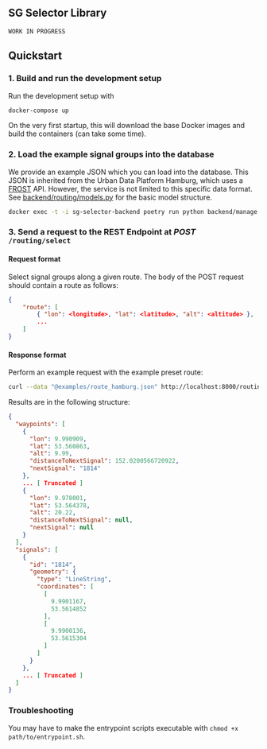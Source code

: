 ## SG Selector Library

`WORK IN PROGRESS`

## Quickstart

### 1. Build and run the development setup

Run the development setup with

```bash
docker-compose up
```

On the very first startup, this will download the base Docker images and build the containers (can take some time). 

### 2. Load the example signal groups into the database

We provide an example JSON which you can load into the database. This JSON is inherited from the Urban Data Platform Hamburg, which uses a [FROST](https://github.com/FraunhoferIOSB/FROST-Server) API.
However, the service is not limited to this specific data format. See [backend/routing/models.py](backend/routing/models.py) for the basic model structure.

```bash
docker exec -t -i sg-selector-backend poetry run python backend/manage.py load_sgs /examples/sgs_hamburg.json
```

### 3. Send a request to the REST Endpoint at *POST* `/routing/select`

#### Request format

Select signal groups along a given route. The body of the POST request should contain a route as follows:

```json
{
    "route": [
        { "lon": <longitude>, "lat": <latitude>, "alt": <altitude> },
        ...
    ]
}
```

#### Response format

Perform an example request with the example preset route:

```bash
curl --data "@examples/route_hamburg.json" http://localhost:8000/routing/select
```

Results are in the following structure:

```json
{
  "waypoints": [
    {
      "lon": 9.990909,
      "lat": 53.560863,
      "alt": 9.99,
      "distanceToNextSignal": 152.0200566720922,
      "nextSignal": "1814"
    },
    ... [ Truncated ]
    {
      "lon": 9.978001,
      "lat": 53.564378,
      "alt": 20.22,
      "distanceToNextSignal": null,
      "nextSignal": null
    }
  ],
  "signals": [
    {
      "id": "1814",
      "geometry": {
        "type": "LineString",
        "coordinates": [
          [
            9.9901167,
            53.5614852
          ],
          [
            9.9900136,
            53.5615304
          ]
        ]
      }
    },
    ... [ Truncated ]
  ]
}
```

### Troubleshooting

You may have to make the entrypoint scripts executable with `chmod +x path/to/entrypoint.sh`.